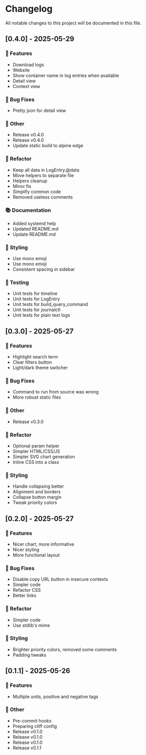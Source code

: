 # Changelog

All notable changes to this project will be documented in this file.

## [0.4.0] - 2025-05-29

### 🚀 Features

- Download logs
- Website
- Show container name in log entries when available
- Detail view
- Context view

### 🐛 Bug Fixes

- Pretty json for detail view

### 💼 Other

- Release v0.4.0
- Release v0.4.0
- Update static build to alpine edge

### 🚜 Refactor

- Keep all data in LogEntry.@data
- Move helpers to separate file
- Helpers cleanup
- Minor fix
- Simplify common code
- Removed useless comments

### 📚 Documentation

- Added systemd help
- Updated README.md
- Update README.md

### 🎨 Styling

- Use mono emoji
- Use mono emoji
- Consistent spacing in sidebar

### 🧪 Testing

- Unit tests for timeline
- Unit tests for LogEntry
- Unit tests for build_query_command
- Unit tests for journalctl
- Unit tests for plain text logs

## [0.3.0] - 2025-05-27

### 🚀 Features

- Highlight search term
- Clear filters button
- Light/dark theme switcher

### 🐛 Bug Fixes

- Command to run from source was wrong
- More robust static files

### 💼 Other

- Release v0.3.0

### 🚜 Refactor

- Optional param helper
- Simpler HTML/CSS/JS
- Simpler SVG chart generation
- Inline CSS into a class

### 🎨 Styling

- Handle collapsing better
- Alignment and borders
- Collapse button margin
- Tweak priority colors

## [0.2.0] - 2025-05-27

### 🚀 Features

- Nicer chart, more informative
- Nicer styling
- More functional layout

### 🐛 Bug Fixes

- Disable copy URL button in insecure contexts
- Simpler code
- Refactor CSS
- Better links

### 🚜 Refactor

- Simpler code
- Use stdlib's mime

### 🎨 Styling

- Brighter priority colors, removed some comments
- Padding tweaks

## [0.1.1] - 2025-05-26

### 🚀 Features

- Multiple units, positive and negative tags

### 💼 Other

- Pre-commit hooks
- Preparing cliff config
- Release v0.1.0
- Release v0.1.0
- Release v0.1.0
- Release v0.1.1

<!-- generated by git-cliff -->
